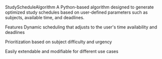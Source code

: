 StudyScheduleAlgorithm
A Python-based algorithm designed to generate optimized study schedules based on user-defined parameters such as subjects, available time, and deadlines.

Features
Dynamic scheduling that adjusts to the user's time availability and deadlines

Prioritization based on subject difficulty and urgency

Easily extendable and modifiable for different use cases

